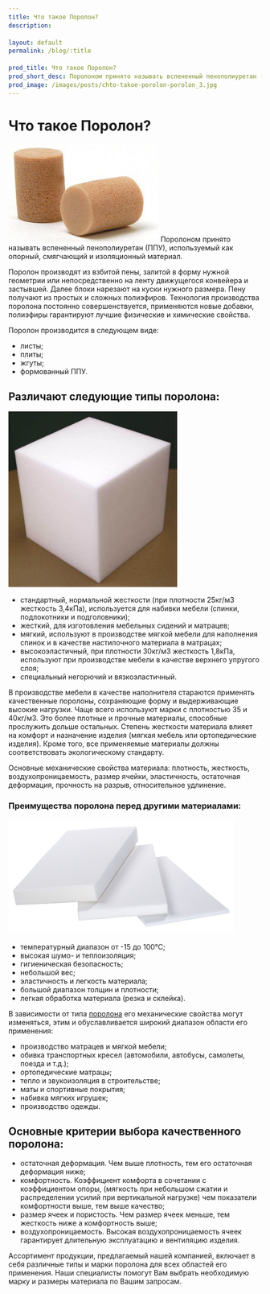 ```yaml
---
title: Что такое Поролон?
description:

layout: default
permalink: /blog/:title

prod_title: Что такое Поролон?
prod_short_desc: Поролоном принято называть вспененный пенополиуретан (ППУ), используемый как опорный, смягчающий и изоляционный материал.
prod_image: /images/posts/chto-takoe-porolon-porolon_3.jpg
---
```

# Что такое Поролон?
<img class="image right" src="/images/posts/chto-takoe-porolon-porolon_1.jpg"/>
Поролоном принято называть вспененный пенополиуретан (ППУ), используемый как опорный, смягчающий и изоляционный материал.

Поролон производят из взбитой пены, залитой в форму нужной геометрии или непосредственно на ленту движущегося конвейера и застывшей. Далее блоки нарезают на куски нужного размера. Пену получают из простых и сложных полиэфиров. Технология производства поролона постоянно совершенствуется, применяются новые добавки, полиэфиры гарантируют лучшие физические и химические свойства.

Поролон производится в следующем виде:

- листы;
- плиты;
- жгуты;
- формованный ППУ.

## Различают следующие типы поролона:
<img class="image right" src="/images/posts/chto-takoe-porolon-porolon_2.jpg"/>

- стандартный, нормальной жесткости (при плотности 25кг/м3 жесткость 3,4кПа), используется для набивки мебели (спинки, подлокотники и подголовники);
- жесткий, для изготовления мебельных сидений и матрацев;
- мягкий, используют в производстве мягкой мебели для наполнения спинок и в качестве настилочного материала в матрацах;
- высокоэластичный, при плотности 30кг/м3 жесткость 1,8кПа, используют при производстве мебели в качестве верхнего упругого слоя;
- специальный негорючий и вязкоэластичный.

В производстве мебели в качестве наполнителя стараются применять качественные поролоны, сохраняющие форму и выдерживающие высокие нагрузки. Чаще всего используют марки с плотностью 35 и 40кг/м3. Это более плотные и прочные материалы, способные прослужить дольше остальных. Степень жесткости материала влияет на комфорт и назначение изделия (мягкая мебель или ортопедические изделия). Кроме того, все применяемые материалы должны соответствовать экологическому стандарту.

Основные механические свойства материала: плотность, жесткость, воздухопроницаемость, размер ячейки, эластичность, остаточная деформация, прочность на разрыв, относительное удлинение.

### Преимущества поролона перед другими материалами:
<img class="image right" src="/images/posts/chto-takoe-porolon-porolon_3.jpg"/>

- температурный диапазон от -15 до 100°С;
- высокая шумо- и теплоизоляция;
- гигиеническая безопасность;
- небольшой вес;
- эластичность и легкость материала;
- большой диапазон толщин и плотности;
- легкая обработка материала (резка и склейка).

В зависимости от типа [поролона](/catalog/porolon/ "Поролон") его механические свойства могут изменяться, этим и обуславливается широкий диапазон области его применения:

- производство матрацев и мягкой мебели;
- обивка транспортных кресел (автомобили, автобусы, самолеты, поезда и т.д.);
- ортопедические матрацы;
- тепло и звукоизоляция в строительстве;
- маты и спортивные покрытия;
- набивка мягких игрушек;
- производство одежды.

## Основные критерии выбора качественного поролона:

- остаточная деформация. Чем выше плотность, тем его остаточная деформация ниже;
- комфортность. Коэффициент комфорта в сочетании с коэффициентом опоры, (мягкость при небольшом сжатии и распределении усилий при вертикальной нагрузке) чем показатели комфортности выше, тем выше качество;
- размер ячеек и пористость. Чем размер ячеек меньше, тем жесткость ниже а комфортность выше;
- воздухопроницаемость. Высокая воздухопроницаемость ячеек гарантирует длительную эксплуатацию и вентиляцию изделия.

Ассортимент продукции, предлагаемый нашей компанией, включает в себя различные типы и марки поролона для всех областей его применения. Наши специалисты помогут Вам выбрать необходимую марку и размеры материала по Вашим запросам.
